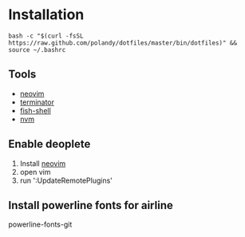Installation
============
```
bash -c "$(curl -fsSL https://raw.github.com/polandy/dotfiles/master/bin/dotfiles)" && source ~/.bashrc
```

## Tools

- [neovim](https://github.com/neovim/neovim)
- [terminator](https://gnometerminator.blogspot.ch/)
- [fish-shell](https://github.com/fish-shell/fish-shell)
- [nvm](https://github.com/creationix/nvm)

## Enable deoplete

1. Install [neovim](https://github.com/neovim/neovim)
2. open vim
3. run ':UpdateRemotePlugins'

## Install powerline fonts for airline
powerline-fonts-git
